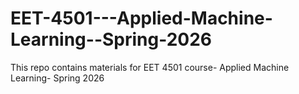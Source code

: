 # EET-4501---Applied-Machine-Learning--Spring-2026
This repo contains materials for EET 4501 course- Applied Machine Learning- Spring 2026
